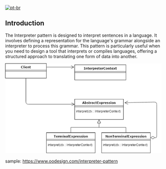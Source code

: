 
[![pt-br](https://img.shields.io/badge/lang-pt--br-green.svg)](README.pt-br.md)

## Introduction

The Interpreter pattern is designed to interpret sentences in a language. It involves defining a representation for the language's grammar alongside an interpreter to process this grammar. This pattern is particularly useful when you need to design a tool that interprets or compiles languages, offering a structured approach to translating one form of data into another.

![alt text](image.png)

sample: https://www.oodesign.com/interpreter-pattern 
